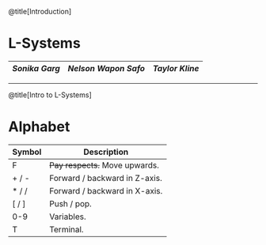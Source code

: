 @title[Introduction]

# L-Systems


|  *Sonika Garg*  |   *Nelson Wapon Safo*  | *Taylor Kline* |
|:---------------:|:----------------------:|:---------------:|

---

@title[Intro to L-Systems]

# Alphabet

|Symbol|Description|
|------|-----------|
|F|~~Pay respects.~~ Move upwards.|
|+ / -|Forward / backward in Z-axis.|
|\* / /|Forward / backward in X-axis.|
|[ / ]| Push / pop.|
|0-9|Variables.|
|T|Terminal.|